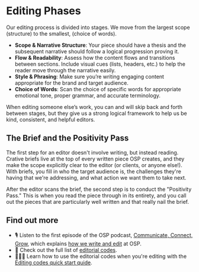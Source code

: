 # Editing Phases

Our editing process is divided into stages. We move from the largest scope (structure) to the smallest, (choice of words). 

* **Scope & Narrative Structure**: Your piece should have a thesis and the subsequent narrative should follow a logical progression proving it.
* **Flow & Readability**: Assess how the content flows and transitions between sections. Include visual cues (lists, headers, etc.) to help the reader move through the narrative easily. 
* **Style & Phrasing**: Make sure you’re writing engaging content appropriate for the brand and target audience.
* **Choice of Words**: Scan the choice of specific words for appropriate emotional tone, proper grammar, and accurate terminology. 

When editing someone else’s work, you can and will skip back and forth between stages, but they give us a strong logical framework to help us be kind, consistent, and helpful editors.

## The Brief and the Positivity Pass

The first step for an editor doesn't involve writing, but instead reading. Crative briefs live at the top of every written piece OSP creates, and they make the scope explicitly clear to the editor (or clients, or anyone else!). With briefs, you fill in who the target audience is, the challenges they're having that we're addressing, and what action we want them to take next.

After the editor scans the brief, the second step is to conduct the "Positivity Pass." This is when you read the piece through in its entirety, and you call out the pieces that are particularly well written and that really nail the brief. 

## Find out more

* 🎙 Listen to the first episode of the OSP podcast, [Communicate, Connect, Grow](https://www.youtube.com/channel/UCK1FgQnuVwknf_CWenjZSMw), which explains [how we write and edit](https://openstrategypartners.com/how-we-write-and-edit-at-osp-podcast-s1e1) at OSP.
* 📝 Check out the full list of [editorial codes](https://github.com/flicstar/OSP-writing-and-editing/blob/main/editing-codes.md).
* 👩🏼‍🎓 Learn how to use the editorial codes when you're editing with the [Editing codes quick start quide](https://openstrategypartners.com/editing-codes-quick-start-guide).
